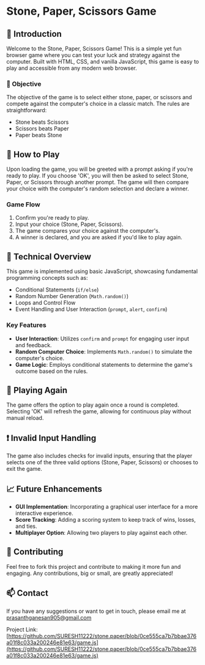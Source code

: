 # Stone, Paper, Scissors Game

## 🎲 Introduction
Welcome to the Stone, Paper, Scissors Game! This is a simple yet fun browser game where you can test your luck and strategy against the computer. Built with HTML, CSS, and vanilla JavaScript, this game is easy to play and accessible from any modern web browser.

### 🎯 Objective
The objective of the game is to select either stone, paper, or scissors and compete against the computer's choice in a classic match. The rules are straightforward:
- Stone beats Scissors
- Scissors beats Paper
- Paper beats Stone

## 🚀 How to Play
Upon loading the game, you will be greeted with a prompt asking if you're ready to play. If you choose 'OK', you will then be asked to select Stone, Paper, or Scissors through another prompt. The game will then compare your choice with the computer's random selection and declare a winner.

### Game Flow
1. Confirm you're ready to play.
2. Input your choice (Stone, Paper, Scissors).
3. The game compares your choice against the computer's.
4. A winner is declared, and you are asked if you'd like to play again.

## 📝 Technical Overview
This game is implemented using basic JavaScript, showcasing fundamental programming concepts such as:
- Conditional Statements (`if/else`)
- Random Number Generation (`Math.random()`)
- Loops and Control Flow
- Event Handling and User Interaction (`prompt`, `alert`, `confirm`)

### Key Features
- **User Interaction**: Utilizes `confirm` and `prompt` for engaging user input and feedback.
- **Random Computer Choice**: Implements `Math.random()` to simulate the computer's choice.
- **Game Logic**: Employs conditional statements to determine the game's outcome based on the rules.

## 🔄 Playing Again
The game offers the option to play again once a round is completed. Selecting 'OK' will refresh the game, allowing for continuous play without manual reload.

## ❗ Invalid Input Handling
The game also includes checks for invalid inputs, ensuring that the player selects one of the three valid options (Stone, Paper, Scissors) or chooses to exit the game.

## 📈 Future Enhancements
- **GUI Implementation**: Incorporating a graphical user interface for a more interactive experience.
- **Score Tracking**: Adding a scoring system to keep track of wins, losses, and ties.
- **Multiplayer Option**: Allowing two players to play against each other.

## 🤝 Contributing
Feel free to fork this project and contribute to making it more fun and engaging. Any contributions, big or small, are greatly appreciated!

## 📫 Contact
If you have any suggestions or want to get in touch, please email me at prasanthganesan905@gmail.com

Project Link: [https://github.com/SURESH11222/stone.paper/blob/0ce555ca7b7bbae376a01f8c033a200246e81e63/game.js](https://github.com/SURESH11222/stone.paper/blob/0ce555ca7b7bbae376a01f8c033a200246e81e63/game.js)
